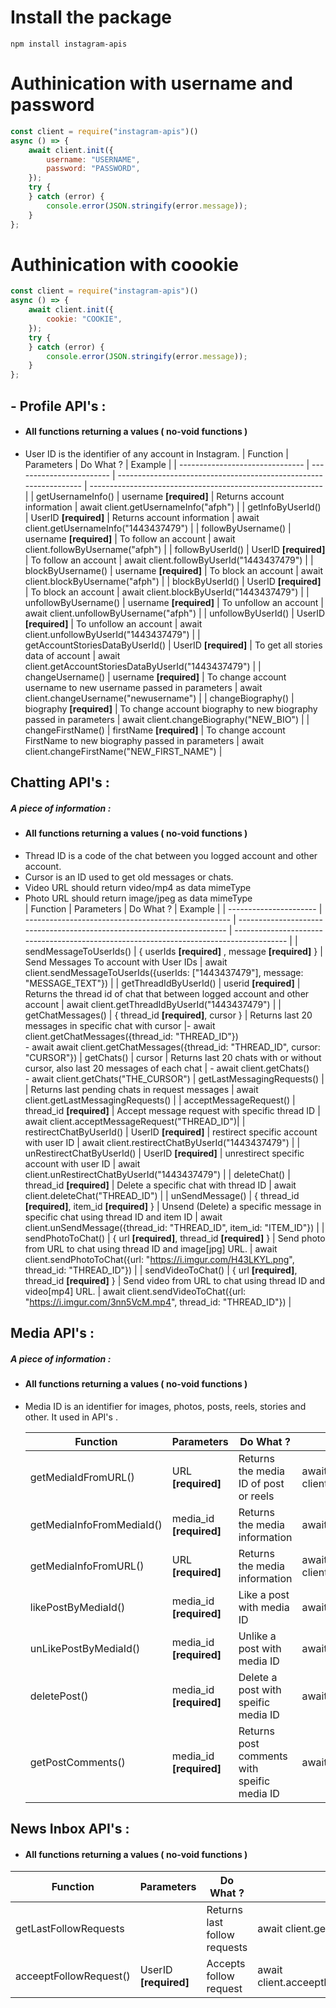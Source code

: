 # Install the package
```
npm install instagram-apis
```

# Authinication with username and password

```javascript
const client = require("instagram-apis")()
async () => {
    await client.init({
        username: "USERNAME",
        password: "PASSWORD",
    });
    try {
    } catch (error) {
        console.error(JSON.stringify(error.message));
    }
};
```

# Authinication with coookie

```javascript
const client = require("instagram-apis")()
async () => {
    await client.init({
        cookie: "COOKIE",
    });
    try {
    } catch (error) {
        console.error(JSON.stringify(error.message));
    }
};
```

## - Profile API's :

-   #### All functions returning a values ( no-void functions )
-   User ID is the identifier of any account in Instagram.
    | Function | Parameters | Do What ? | Example |
    | ------------------------------- | ------------------------ | ----------------------------------------------------------------- | ---------------------------------------------------------- |
    | getUsernameInfo() | username **[required]** | Returns account information | await client.getUsernameInfo("afph") |
    | getInfoByUserId() | UserID **[required]** | Returns account information | await client.getUsernameInfo("1443437479") |
    | followByUsername() | username **[required]** | To follow an account | await client.followByUsername("afph") |
    | followByUserId() | UserID **[required]** | To follow an account | await client.followByUserId("1443437479") |
    | blockByUsername() | username **[required]** | To block an account | await client.blockByUsername("afph") |
    | blockByUserId() | UserID **[required]** | To block an account | await client.blockByUserId("1443437479") |
    | unfollowByUsername() | username **[required]** | To unfollow an account | await client.unfollowByUsername("afph") |
    | unfollowByUserId() | UserID **[required]** | To unfollow an account | await client.unfollowByUserId("1443437479") |
    | getAccountStoriesDataByUserId() | UserID **[required]** | To get all stories data of account | await client.getAccountStoriesDataByUserId("1443437479") |
    | changeUsername() | username **[required]** | To change account username to new username passed in parameters | await client.changeUsername("newusername") |
    | changeBiography() | biography **[required]** | To change account biography to new biography passed in parameters | await client.changeBiography("NEW_BIO") |
    | changeFirstName() | firstName **[required]** | To change account FirstName to new biography passed in parameters | await client.changeFirstName("NEW_FIRST_NAME") |

## Chatting API's :

##### A piece of information :

-   #### All functions returning a values ( no-void functions )
-   Thread ID is a code of the chat between you logged account and other account.
-   Cursor is an ID used to get old messages or chats.
-   Video URL should return video/mp4 as data mimeType
-   Photo URL should return image/jpeg as data mimeType
    <br />
    | Function | Parameters | Do What ? | Example |
    | ---------------------- | --------------------------------------------------- | ----------------------------------------------------------------------- | --------------------------------------------------------------------------------------- |
    | sendMessageToUserIds() | { userIds **[required]** , message **[required]** } | Send Messages To account with User IDs | await client.sendMessageToUserIds({userIds: ["1443437479"], message: "MESSAGE_TEXT"}) |
    | getThreadIdByUserId() | userid **[required]** | Returns the thread id of chat that between logged account and other account | await client.getThreadIdByUserId("1443437479") |
    | getChatMessages() | { thread_id **[required]**, cursor } | Returns last 20 messages in specific chat with cursor |- await client.getChatMessages({thread_id: "THREAD_ID"})<br/>- await await client.getChatMessages({thread_id: "THREAD_ID", cursor: "CURSOR"})
    | getChats() | cursor | Returns last 20 chats with or without cursor, also last 20 messages of each chat | - await client.getChats()<br/>- await client.getChats("THE_CURSOR") |
    getLastMessagingRequests() | | Returns last pending chats in request messages | await client.getLastMessagingRequests() |
    | acceptMessageRequest() | thread_id **[required]** | Accept message request with specific thread ID | await client.acceptMessageRequest("THREAD_ID")|
    | restirectChatByUserId() | UserID **[required]** | restirect specific account with user ID | await client.restirectChatByUserId("1443437479") |
    | unRestirectChatByUserId() | UserID **[required]** | unrestirect specific account with user ID | await client.unRestirectChatByUserId("1443437479") |
    | deleteChat() | thread_id **[required]** | Delete a specific chat with thread ID | await client.deleteChat("THREAD_ID") |
    | unSendMessage() | { thread_id **[required]**, item_id **[required]** } | Unsend (Delete) a specific message in specific chat using thread ID and item ID | await client.unSendMessage({thread_id: "THREAD_ID", item_id: "ITEM_ID"}) |
    | sendPhotoToChat() | { url **[required]**, thread_id **[required]** } | Send photo from URL to chat using thread ID and image[jpg] URL. | await client.sendPhotoToChat({url: "https://i.imgur.com/H43LKYL.png", thread_id: "THREAD_ID"}) |
    | sendVideoToChat() | { url **[required]**, thread_id **[required]** } | Send video from URL to chat using thread ID and video[mp4] URL. | await client.sendVideoToChat({url: "https://i.imgur.com/3nn5VcM.mp4", thread_id: "THREAD_ID"}) |

## Media API's :

##### A piece of information :

-   #### All functions returning a values ( no-void functions )
-   Media ID is an identifier for images, photos, posts, reels, stories and other. It used in API's .

    | Function                  | Parameters              | Do What ?                                   | Example                                                                        |
    | ------------------------- | ----------------------- | ------------------------------------------- | ------------------------------------------------------------------------------ |
    | getMediaIdFromURL()       | URL **[required]**      | Returns the media ID of post or reels       | await client.getMediaIdFromURL("https://www.instagram.com/p/CfJn1AHAFdA/")   |
    | getMediaInfoFromMediaId() | media_id **[required]** | Returns the media information               | await client.getMediaInfoFromMediaId("MEDIA_ID")                             |
    | getMediaInfoFromURL()     | URL **[required]**      | Returns the media information               | await client.getMediaInfoFromURL("https://www.instagram.com/p/CfJn1AHAFdA/") |
    | likePostByMediaId()       | media_id **[required]** | Like a post with media ID                   | await client.likePostByMediaId("THE_MEDIA_ID")                               |
    | unLikePostByMediaId()     | media_id **[required]** | Unlike a post with media ID                 | await client.unLikePostByMediaId("THE_MEDIA_ID")                             |
    | deletePost()              | media_id **[required]** | Delete a post with speific media ID         | await client.deletePost("THE_MEDIA_ID")                                      |
    | getPostComments()         | media_id **[required]** | Returns post comments with speific media ID | await client.getPostComments("THE_MEDIA_ID")                                 |

## News Inbox API's :
-   #### All functions returning a values ( no-void functions )

| Function               | Parameters            | Do What ?                    | Example                                        |
| ---------------------- | --------------------- | ---------------------------- | ---------------------------------------------- |
| getLastFollowRequests  |                       | Returns last follow requests | await client.getLastFollowRequests()         |
| acceeptFollowRequest() | UserID **[required]** | Accepts follow request       | await client.acceeptFollowRequest("USER_ID") |
